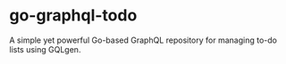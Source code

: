 # go-graphql-todo
  A simple yet powerful Go-based GraphQL repository for managing to-do lists using GQLgen.
